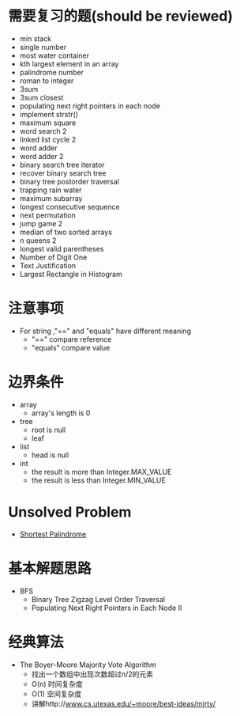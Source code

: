 # 需要复习的题(should be reviewed)
* min stack
* single number
* most water container 
* kth largest element in an array
* palindrome number
* roman to integer
* 3sum
* 3sum closest
* populating next right pointers in each node
* implement strstr()
* maximum square
* word search 2
* linked list cycle 2
* word adder
* word adder 2
* binary search tree iterator
* recover binary search tree 
* binary tree postorder traversal
* trapping rain water
* maximum subarray
* longest consecutive sequence
* next permutation
* jump game 2
* median of two sorted arrays
* n queens 2
* longest valid parentheses
* Number of Digit One 
* Text Justification 
* Largest Rectangle in Histogram


# 注意事项
* For string ,"==" and "equals" have different meaning
    * "==" compare reference
    * "equals" compare value
    
# 边界条件
* array
    * array's length is 0
* tree
    * root is null   
    * leaf
* list 
    * head is null
* int
    * the result is more than Integer.MAX_VALUE 
    * the result is less than Integer.MIN_VALUE 

# Unsolved Problem
* [Shortest Palindrome]( ShortestPalindrome/README.md)

# 基本解题思路
* BFS
    * Binary Tree Zigzag Level Order Traversal
    * Populating Next Right Pointers in Each Node II 
    
# 经典算法
* The Boyer-Moore Majority Vote Algorithm 
    * 找出一个数组中出现次数超过n/2的元素
    * O(n) 时间复杂度
    * O(1) 空间复杂度
    * 讲解http://www.cs.utexas.edu/~moore/best-ideas/mjrty/


